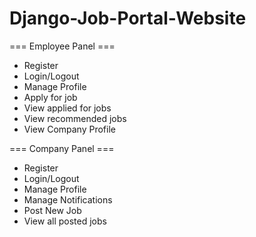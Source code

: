 # Django-Job-Portal-Website

=== Employee Panel ===
 * Register
 * Login/Logout
 * Manage Profile
 * Apply for job
 * View applied for jobs
 * View recommended jobs
 * View Company Profile


=== Company Panel === 
 * Register
 * Login/Logout
 * Manage Profile
 * Manage Notifications
 * Post New Job
 * View all posted jobs

